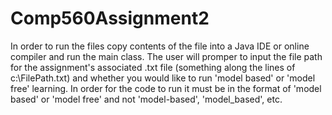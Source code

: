 # Comp560Assignment2

In order to run the files copy contents of the file into a Java IDE or online compiler and run the main class. The user will promper to input the file path for the assignment's associated .txt file (something along the lines of c:\FilePath.txt) and whether you would like to run 'model based' or 'model free' learning. In order for the code to run it must be in the format of 'model based' or 'model free' and not 'model-based', 'model_based', etc.
